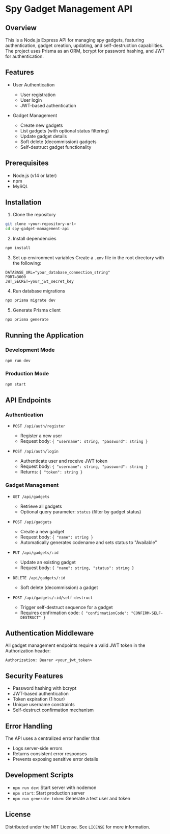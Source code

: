 # Spy Gadget Management API

## Overview

This is a Node.js Express API for managing spy gadgets, featuring authentication, gadget creation, updating, and self-destruction capabilities. The project uses Prisma as an ORM, bcrypt for password hashing, and JWT for authentication.

## Features

- User Authentication
  - User registration
  - User login
  - JWT-based authentication

- Gadget Management
  - Create new gadgets
  - List gadgets (with optional status filtering)
  - Update gadget details
  - Soft delete (decommission) gadgets
  - Self-destruct gadget functionality

## Prerequisites

- Node.js (v14 or later)
- npm
- MySQL

## Installation

1. Clone the repository
```bash
git clone <your-repository-url>
cd spy-gadget-management-api
```

2. Install dependencies
```bash
npm install
```

3. Set up environment variables
Create a `.env` file in the root directory with the following:
```
DATABASE_URL="your_database_connection_string"
PORT=3000
JWT_SECRET=your_jwt_secret_key
```

4. Run database migrations
```bash
npx prisma migrate dev
```

5. Generate Prisma client
```bash
npx prisma generate
```

## Running the Application

### Development Mode
```bash
npm run dev
```

### Production Mode
```bash
npm start
```

## API Endpoints

### Authentication
- `POST /api/auth/register`
  - Register a new user
  - Request body: `{ "username": string, "password": string }`

- `POST /api/auth/login`
  - Authenticate user and receive JWT token
  - Request body: `{ "username": string, "password": string }`
  - Returns: `{ "token": string }`

### Gadget Management
- `GET /api/gadgets`
  - Retrieve all gadgets
  - Optional query parameter: `status` (filter by gadget status)

- `POST /api/gadgets`
  - Create a new gadget
  - Request body: `{ "name": string }`
  - Automatically generates codename and sets status to "Available"

- `PUT /api/gadgets/:id`
  - Update an existing gadget
  - Request body: `{ "name": string, "status": string }`

- `DELETE /api/gadgets/:id`
  - Soft delete (decommission) a gadget

- `POST /api/gadgets/:id/self-destruct`
  - Trigger self-destruct sequence for a gadget
  - Requires confirmation code: `{ "confirmationCode": "CONFIRM-SELF-DESTRUCT" }`

## Authentication Middleware

All gadget management endpoints require a valid JWT token in the Authorization header:
```
Authorization: Bearer <your_jwt_token>
```

## Security Features

- Password hashing with bcrypt
- JWT-based authentication
- Token expiration (1 hour)
- Unique username constraints
- Self-destruct confirmation mechanism

## Error Handling

The API uses a centralized error handler that:
- Logs server-side errors
- Returns consistent error responses
- Prevents exposing sensitive error details

## Development Scripts

- `npm run dev`: Start server with nodemon
- `npm start`: Start production server
- `npm run generate-token`: Generate a test user and token


## License

Distributed under the MIT License. See `LICENSE` for more information.
